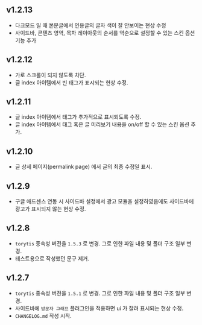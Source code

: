 ## v1.2.13

- 다크모드 일 때 본문글에서 인용글의 글자 색이 잘 안보이는 현상 수정
- 사이드바, 콘텐츠 영역, 목차 레이아웃의 순서를 역순으로 설정할 수 있는 스킨 옵션 기능 추가

## v1.2.12

- 가로 스크롤이 되지 않도록 차단.
- 글 index 아이템에서 빈 태그가 표시되는 현상 수정.

## v1.2.11

- 글 index 아이템에서 태그가 추가적으로 표시되도록 수정.
- 글 index 아이템에서 태그 혹은 글 미리보기 내용을 on/off 할 수 있는 스킨 옵션 추가.

## v1.2.10

- 글 상세 페이지(permalink page) 에서 글의 최종 수정일 표시.

## v1.2.9

- 구글 애드센스 연동 시 사이드바 설정에서 광고 모듈을 설정하였음에도 사이드바에 광고가 표시되지 않는 현상 수정.

## v1.2.8

- `torytis` 종속성 버전을 `1.5.3` 로 변경. 그로 인한 파일 내용 및 폴더 구조 일부 변경.
- 테스트용으로 작성했던 문구 제거.

## v1.2.7

- `torytis` 종속성 버전을 `1.5.1` 로 변경. 그로 인한 파일 내용 및 폴더 구조 일부 변경.
- 사이드바에 `방문자 그래프` 플러그인을 적용하면 ui 가 잘려 표시되는 현상 수정.
- `CHANGELOG.md` 작성 시작.
